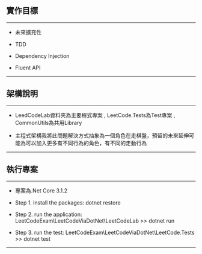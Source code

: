 ## 實作目標

---

* 未來擴充性

* TDD

* Dependency Injection

* Fluent API

---

## 架構說明

---

* LeedCodeLab資料夾為主要程式專案 , LeetCode.Tests為Test專案 , CommonUtils為共用Library

* 主程式架構我將此問題解決方式抽象為一個角色在走棋盤，預留的未來延伸可能為可以加入更多有不同行為的角色，有不同的走動行為

---

## 執行專案

---

* 專案為.Net Core 3.1.2 

* Step 1. install the packages: dotnet restore

* Step 2. run the application: LeetCodeExam\LeetCodeViaDotNet\LeetCodeLab >> dotnet run

* Step 3. run the test: LeetCodeExam\LeetCodeViaDotNet\LeetCode.Tests >> dotnet test 


---